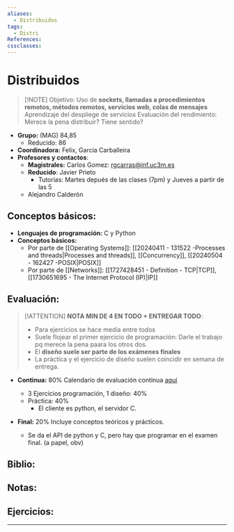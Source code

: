 ```yaml
---
aliases:
  - Distribuidos
tags:
  - Distri
References: 
cssclasses:
---
```

# Distribuidos

> [!NOTE] Objetivo:
> Uso de **sockets, llamadas a procedimientos remotos, métodos remotos, servicios web, colas de mensajes**
> Aprendizaje del despliege de servicios
> Evaluación del rendimiento: Merece la pena distribuir? Tiene sentido?

+ **Grupo:** (MAG) 84,85
	+ Reducido: 86
+ **Coordinadora:** Felix, García Carballeira
+ **Profesores y contactos**:
	+ **Magistrales:** Carlos Gomez: rgcarras@inf.uc3m.es
	+ **Reducido**: Javier Prieto
		+ Tutorías: Martes depués de las clases (7pm) y Jueves a partir de las 5
	+ Alejandro Calderón
## Conceptos básicos: 
+ **Lenguajes de programación:** C y Python
+ **Conceptos básicos:** 
  + Por parte de [[Operating Systems]]: [[20240411 - 131522 -Processes and threads|Processes and threads]], [[Concurrency]], [[20240504 - 162427 -POSIX|POSIX]]
  + Por parte de [[Networks]]: [[1727428451 - Definition - TCP|TCP]], [[1730651695 - The Internet Protocol (IP)|IP]]
## Evaluación:
> [!ATTENTION]
> **NOTA MIN DE 4 EN TODO + ENTREGAR TODO**:
> + Para ejercicios se hace media entre todos
> + Suele flojear el primer ejercicio de programación: Darle el trabajo pq merece la pena paara los otros dos.
> + El **diseño suele ser parte de los exámenes finales**
> + La práctica y el ejercicio de diseño suelen coincidir en semana de entrega.


+ **Continua:** 80%
  Calendario de evaluación continua [aquí](https://aulaglobal.uc3m.es/pluginfile.php/7486279/mod_resource/content/16/planificacion-ssdd-2024_25-G84-85-86.pdf)
	+ 3 Ejercicios programación, 1 diseño: 40%
	+ Práctica: 40%
		+ El cliente es python, el servidor C.
	 
+ **Final:** 20%
  Incluye conceptos teóricos y prácticos. 
  + Se da el API de python y C, pero hay que programar en el examen final. (a papel, obv)

## Biblio:

## Notas:

## Ejercicios:


***